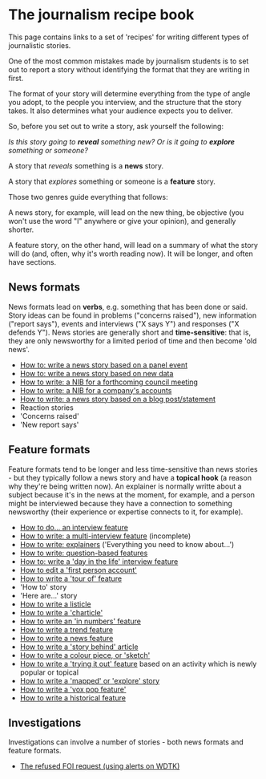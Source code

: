 # The journalism recipe book

This page contains links to a set of 'recipes' for writing different types of journalistic stories.

One of the most common mistakes made by journalism students is to set out to report a story without identifying the format that they are writing in first.

The format of your story will determine everything from the type of angle you adopt, to the people you interview, and the structure that the story takes. It also determines what your audience expects you to deliver.

So, before you set out to write a story, ask yourself the following:

*Is this story going to **reveal** something new? Or is it going to **explore** something or someone?*

A story that *reveals* something is a **news** story. 

A story that *explores* something or someone is a **feature** story.

Those two genres guide everything that follows: 

A news story, for example, will lead on the new thing, be objective (you won't use the word "I" anywhere or give your opinion), and generally shorter.

A feature story, on the other hand, will lead on a summary of what the story will do (and, often, why it's worth reading now). It will be longer, and often have sections.

## News formats

News formats lead on **verbs**, e.g. something that has been done or said. Story ideas can be found in problems ("concerns raised"), new information ("report says"), events and interviews ("X says Y") and responses ("X defends Y"). News stories are generally short and **time-sensitive**: that is, they are only newsworthy for a limited period of time and then become 'old news'.

* [How to: write a news story based on a panel event](https://github.com/paulbradshaw/journalismrecipebook/blob/main/chapters/eventreport.md)
* [How to: write a news story based on new data](https://github.com/paulbradshaw/journalismrecipebook/blob/main/chapters/datanewsstory.md)
* [How to write: a NIB for a forthcoming council meeting](https://github.com/paulbradshaw/journalismrecipebook/blob/main/chapters/councilmeetingnib.md)
* [How to write: a NIB for a company's accounts](https://github.com/paulbradshaw/journalismrecipebook/blob/main/chapters/accountsnib.md)
* [How to write: a news story based on a blog post/statement](https://github.com/paulbradshaw/journalismrecipebook/blob/main/chapters/interviewnews.md)
* Reaction stories 
* 'Concerns raised'
* 'New report says'

## Feature formats

Feature formats tend to be longer and less time-sensitive than news stories - but they typically follow a news story and have a **topical hook** (a reason why they're being written now). An explainer is normally writte about a subject because it's in the news at the moment, for example, and a person might be interviewed because they have a connection to something newsworthy (their experience or expertise connects to it, for example).

* [How to do... an interview feature](https://github.com/paulbradshaw/journalismrecipebook/blob/main/chapters/interviewfeature.md)
* [How to write: a multi-interview feature](https://github.com/paulbradshaw/journalismrecipebook/blob/main/chapters/multi_interview_feature.md) (incomplete)
* [How to write: explainers](https://github.com/paulbradshaw/journalismrecipebook/blob/main/chapters/explainer.md) ('Everything you need to know about...')
* [How to write: question-based features](https://github.com/paulbradshaw/journalismrecipebook/blob/main/chapters/questionfeature.md)
* [How to: write a 'day in the life' interview feature](https://github.com/paulbradshaw/journalismrecipebook/blob/main/chapters/dayinthelifeinterview.md)
* [How to edit a 'first person account'](https://github.com/paulbradshaw/journalismrecipebook/blob/main/chapters/firstpersonaccount.md)
* [How to write a 'tour of' feature](https://github.com/paulbradshaw/journalismrecipebook/blob/main/chapters/touroffeature.md)
* 'How to' story
* 'Here are...' story
* [How to write a listicle](https://github.com/paulbradshaw/journalismrecipebook/blob/main/chapters/listicles.md)
* [How to write a 'charticle'](https://github.com/paulbradshaw/journalismrecipebook/blob/main/chapters/charticle.md)
* [How to write an 'in numbers' feature](https://github.com/paulbradshaw/journalismrecipebook/blob/main/chapters/bythenumbers.md)
* [How to write a trend feature](https://github.com/paulbradshaw/journalismrecipebook/blob/main/chapters/trendfeature.md)
* [How to write a news feature](https://github.com/paulbradshaw/journalismrecipebook/blob/main/chapters/newsfeature.md)
* [How to write a 'story behind' article](https://github.com/paulbradshaw/journalismrecipebook/blob/main/chapters/storybehind.md)
* [How to write a colour piece, or 'sketch'](https://github.com/paulbradshaw/journalismrecipebook/blob/main/chapters/colourpiece.md)
* [How to write a 'trying it out' feature](https://github.com/paulbradshaw/journalismrecipebook/blob/main/chapters/tryingitout.md) based on an activity which is newly popular or topical
* [How to write a 'mapped' or 'explore' story](https://github.com/paulbradshaw/journalismrecipebook/blob/main/chapters/mapped.md)
* [How to write a 'vox pop feature'](https://github.com/paulbradshaw/journalismrecipebook/blob/main/chapters/voxpop.md)
* [How to write a historical feature](https://github.com/paulbradshaw/journalismrecipebook/blob/main/chapters/historicalfeature.md)


## Investigations

Investigations can involve a number of stories - both news formats and feature formats. 

* [The refused FOI request (using alerts on WDTK)](https://github.com/paulbradshaw/journalismrecipebook/blob/main/chapters/foialerts.md)
